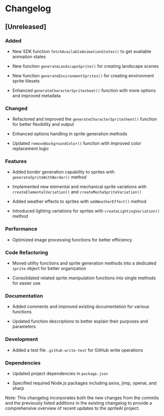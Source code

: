 # Changelog

## \[Unreleased]

### Added

* New SDK function `fetchAvailableAnimationStates()` to get available animation states

* New function `generateLandscapeSprite()` for creating landscape scenes

* New function `generateEnvironmentSprites()` for creating environment sprite tilesets

* Enhanced `generateCharacterSpritesheet()` function with more options and improved metadata

### Changed

* Refactored and improved the `generateCharacterSpritesheet()` function for better flexibility and output

* Enhanced options handling in sprite generation methods

* Updated `removeBackgroundColor()` function with improved color replacement logic

### Features

* Added border generation capability to sprites with `generateSpriteWithBorder()` method

* Implemented new elemental and mechanical sprite variations with `createElementalVariation()` and `createMechaSpriteVariation()`

* Added weather effects to sprites with `addWeatherEffect()` method

* Introduced lighting variations for sprites with `createLightingVariation()` method

### Performance

* Optimized image processing functions for better efficiency

### Code Refactoring

* Moved utility functions and sprite generation methods into a dedicated `sprite` object for better organization

* Consolidated related sprite manipulation functions into single methods for easier use

### Documentation

* Added comments and improved existing documentation for various functions

* Updated function descriptions to better explain their purposes and parameters

### Development

* Added a test file `.github-write-test` for GitHub write operations

### Dependencies

* Updated project dependencies in `package.json`

* Specified required Node.js packages including axios, jimp, openai, and sharp

Note: This changelog incorporates both the new changes from the commits and the previously listed additions in the existing changelog to provide a comprehensive overview of recent updates to the spriteAI project.
